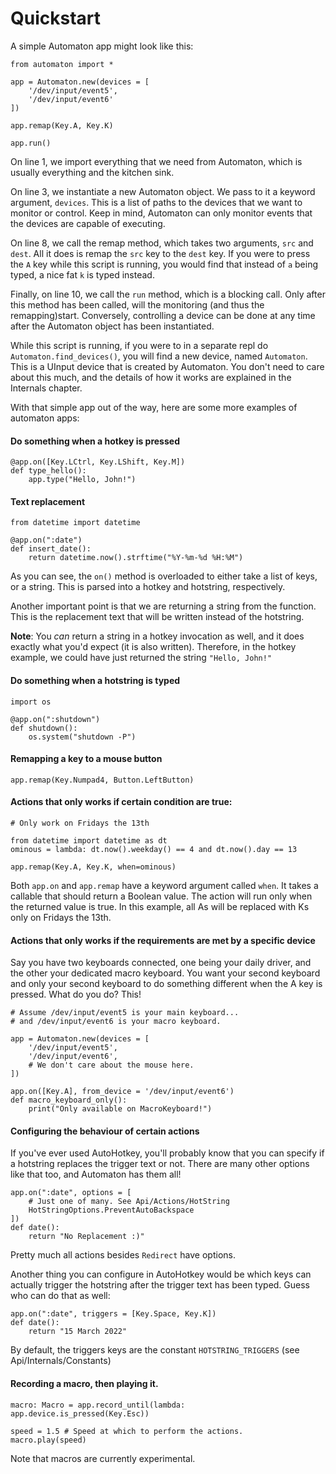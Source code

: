 # Quickstart

A simple Automaton app might look like this:
```
from automaton import *

app = Automaton.new(devices = [
    '/dev/input/event5',
    '/dev/input/event6'
])

app.remap(Key.A, Key.K)

app.run()
```

On line 1, we import everything that we need from Automaton, which is usually everything and the kitchen sink.  

On line 3, we instantiate a new Automaton object. We pass to it a keyword argument, `devices`. This is a list of paths to the devices that we want to monitor or control. Keep in mind, Automaton can only monitor events that the devices are capable of executing.  

On line 8, we call the remap method, which takes two arguments, `src` and `dest`. All it does is remap the `src` key to the `dest` key. If you were to press the `A` key while this script is running, you would find that instead of `a` being typed, a nice fat `k` is typed instead. 

Finally, on line 10, we call the `run` method, which is a blocking call. Only after this method has been called, will the monitoring (and thus the remapping)start. Conversely, controlling a device can be done at any time after the Automaton object has been instantiated.  

While this script is running, if you were to in a separate repl do `Automaton.find_devices()`, you will find a new device, named `Automaton`. This is a UInput device that is created by Automaton. You don't need to care about this much, and the details of how it works are explained in the Internals chapter.

With that simple app out of the way, here are some more examples of automaton apps:

#### Do something when a hotkey is pressed
```
@app.on([Key.LCtrl, Key.LShift, Key.M])
def type_hello():
    app.type("Hello, John!")
```

#### Text replacement
```
from datetime import datetime

@app.on(":date")
def insert_date():
    return datetime.now().strftime("%Y-%m-%d %H:%M")
```

As you can see, the `on()` method is overloaded to either take a list of keys, or a string. This is parsed into a hotkey and hotstring, respectively. 

Another important point is that we are returning a string from the function. This is the replacement text that will be written instead of the hotstring.  

**Note**: You _can_ return a string in a hotkey invocation as well, and it does exactly what you'd expect (it is also written). Therefore, in the hotkey example, we could have just returned the string `"Hello, John!"`

#### Do something when a hotstring is typed
```
import os

@app.on(":shutdown")
def shutdown():
    os.system("shutdown -P")
```

#### Remapping a key to a mouse button
```
app.remap(Key.Numpad4, Button.LeftButton)
```

#### Actions that only works if certain condition are true:
```
# Only work on Fridays the 13th

from datetime import datetime as dt
ominous = lambda: dt.now().weekday() == 4 and dt.now().day == 13

app.remap(Key.A, Key.K, when=ominous)
```

Both `app.on` and `app.remap` have a keyword argument called `when`. It takes a callable that should return a Boolean value. The action will run only when the returned value is true. In this example, all As will be replaced with Ks only on Fridays the 13th.

#### Actions that only works if the requirements are met by a specific device
Say you have two keyboards connected, one being your daily driver, and the other your dedicated macro keyboard. You want your second keyboard and only your second keyboard to do something different when the A key is pressed. What do you do? This!
```
# Assume /dev/input/event5 is your main keyboard...
# and /dev/input/event6 is your macro keyboard.

app = Automaton.new(devices = [
    '/dev/input/event5',
    '/dev/input/event6',
    # We don't care about the mouse here.
])

app.on([Key.A], from_device = '/dev/input/event6')
def macro_keyboard_only():
    print("Only available on MacroKeyboard!")
```

#### Configuring the behaviour of certain actions
If you've ever used AutoHotkey, you'll probably know that you can specify if a hotstring replaces the trigger text or not. There are many other options like that too, and Automaton has them all!
```
app.on(":date", options = [
    # Just one of many. See Api/Actions/HotString
    HotStringOptions.PreventAutoBackspace
])
def date():
    return "No Replacement :)"
```
Pretty much all actions besides `Redirect` have options.

Another thing you can configure in AutoHotkey would be which keys can actually trigger the hotstring after the trigger text has been typed. Guess who can do that as well:
```
app.on(":date", triggers = [Key.Space, Key.K])
def date():
    return "15 March 2022"
```
By default, the triggers keys are the constant `HOTSTRING_TRIGGERS` (see Api/Internals/Constants)

#### Recording a macro, then playing it.
```
macro: Macro = app.record_until(lambda: app.device.is_pressed(Key.Esc))

speed = 1.5 # Speed at which to perform the actions.
macro.play(speed)
```

Note that macros are currently experimental.